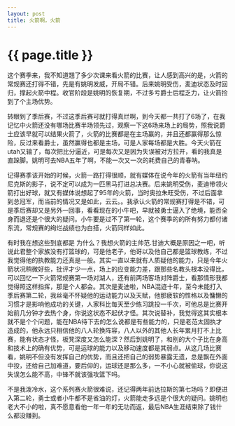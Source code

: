 ```yaml
---
layout: post
title: 火箭啊，火箭
---
```


{{ page.title }}
===============

这个赛季来，我不知道翘了多少次课来看火箭的比赛，让人感到高兴的是，火箭的常规赛还打得不错，先是有姚明发威，开局不错。后来姚明受伤，麦迪状态及时回归，撑起火箭中程。收官阶段是姚明的恢复期，不过多亏爵士后程乏力，让火箭捡到了个主场优势。

转眼到了季后赛，不过这季后赛可就打得真烂啊，到今天都一共打了6场了，在我记忆中火箭还没有哪场比赛半场领先过，观察一下这6场来场上的局势，照我说爵士应该早就可以结果火箭了，火箭的比赛都是在主场赢的，并且还都赢得那么惊险，反过来看爵士，虽然赢得也都是主场，可是人家每场都是大胜。今天火箭在utah又输了，每次把比分逼近，可是每次又是因为失误被对方拉开，看的我真是直跺脚。姚明可去NBA五年了啊，不能一次又一次的耗费自己的青春呐。

记得赛季该开始的时候，火箭一路打得很顺，就有媒体在说今年的火箭有当年纽约尼克斯的影子，说不定可以成为一匹黑马打进总决赛。后来姚明受伤，麦迪带领火箭打出好球，就又有媒体说想起了95年的火箭，当时奥拉朱旺受伤，不过后面拿到总冠军，而当前的情况又是如此，云云。。我承认火箭的常规赛打得是不错，可是季后赛却又是另外一回事，看看现在的小牛吧，早就被勇士逼入了绝境，能否全身而退还是个很大的疑问。小牛要是过不了第一轮，这个赛季的的所有努力都付诸东流，常规赛的绚烂战绩也为白搭，火箭同样如此。

有时我在想这些到底都是 为什么？我想火箭的主帅范.甘迪大概是原因之一吧，听说此君整个家族没有打篮球的，可是他老子，他哥以及他自己都是篮球教练，不过我觉得他的执教能力还真是一般。其实一直以来就有人质疑他的能力，只是今年火箭状况稍微好些，批评才少一点，场上的应变能力差，跟那些名教头根本没得比，可以回忆一下火箭常规赛第一场对湖人，还有前两场客场对阵爵士，看那情形我都觉得照这样指挥，那是个人都会。其次是麦迪啦，NBA混迹十年，至今未能打入季后赛第二轮，我丝毫不怀疑他的运动能力以及天赋，他那疲软的性格以及慵懒的习惯才是影响他成功的关键，人家科比每天至少练习跳投一千次，可他总是比赛开始前几分钟才去热个身，你说这状态不起伏才怪。其次说替补，我觉得这其实根本就不是个个问题，能在NBA待下去的怎么说都是有些能力的，只是老范太固执才造成的，他永远只相信他的八人轮换阵容，八人以外的其他人长年累月打不上比赛，能有状态才怪，板凳深度又怎么能深？然后到姚明了，和别的大个子比在身高和技术上的确有优势，可是运球的能力以及移动速度都是其弱点。从这几场比赛看，姚明不但没有发挥自己的优势，而且还把自己的弱势暴露无遗，总是飘在外面中投，还给自己加难道，要后仰的，运球还是那么多，一不小心就被偷球，你说这失误怎么能不高，中锋不就该强攻篮下吗。

不是我泼冷水，这个系列赛火箭很难说，还记得两年前达拉斯的第七场吗？即便进入第二轮，勇士或者小牛都不是省油的灯，火箭能走多远是个很大的疑问。姚明也老大不小的啦，真不愿意看他一年一年的无功而返，最后NBA生涯结束除了钱什么都没赚到。
